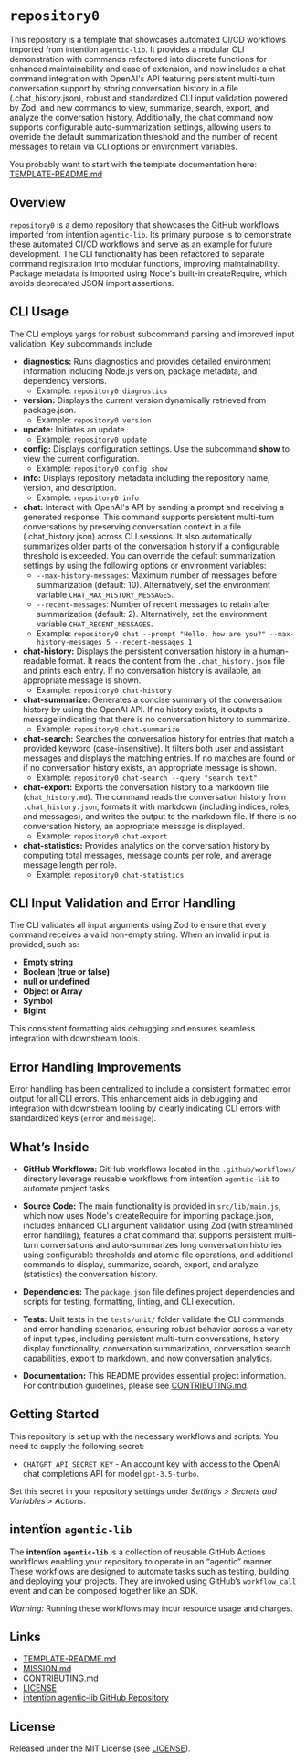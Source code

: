 # `repository0`

This repository is a template that showcases automated CI/CD workflows imported from intentïon `agentic‑lib`. It provides a modular CLI demonstration with commands refactored into discrete functions for enhanced maintainability and ease of extension, and now includes a chat command integration with OpenAI's API featuring persistent multi-turn conversation support by storing conversation history in a file (.chat_history.json), robust and standardized CLI input validation powered by Zod, and new commands to view, summarize, search, export, and analyze the conversation history. Additionally, the chat command now supports configurable auto-summarization settings, allowing users to override the default summarization threshold and the number of recent messages to retain via CLI options or environment variables.

You probably want to start with the template documentation here: [TEMPLATE-README.md](https://github.com/xn-intenton-z2a/agentic-lib/blob/main/TEMPLATE-README.md)

## Overview

`repository0` is a demo repository that showcases the GitHub workflows imported from intentïon `agentic‑lib`. Its primary purpose is to demonstrate these automated CI/CD workflows and serve as an example for future development. The CLI functionality has been refactored to separate command registration into modular functions, improving maintainability. Package metadata is imported using Node's built-in createRequire, which avoids deprecated JSON import assertions.

## CLI Usage

The CLI employs yargs for robust subcommand parsing and improved input validation. Key subcommands include:

- **diagnostics:** Runs diagnostics and provides detailed environment information including Node.js version, package metadata, and dependency versions.
  - Example: `repository0 diagnostics`
- **version:** Displays the current version dynamically retrieved from package.json.
  - Example: `repository0 version`
- **update:** Initiates an update.
  - Example: `repository0 update`
- **config:** Displays configuration settings. Use the subcommand **show** to view the current configuration.
  - Example: `repository0 config show`
- **info:** Displays repository metadata including the repository name, version, and description.
  - Example: `repository0 info`
- **chat:** Interact with OpenAI's API by sending a prompt and receiving a generated response. This command supports persistent multi-turn conversations by preserving conversation context in a file (.chat_history.json) across CLI sessions. It also automatically summarizes older parts of the conversation history if a configurable threshold is exceeded. You can override the default summarization settings by using the following options or environment variables:
  - `--max-history-messages`: Maximum number of messages before summarization (default: 10). Alternatively, set the environment variable `CHAT_MAX_HISTORY_MESSAGES`.
  - `--recent-messages`: Number of recent messages to retain after summarization (default: 2). Alternatively, set the environment variable `CHAT_RECENT_MESSAGES`.
  - Example: `repository0 chat --prompt "Hello, how are you?" --max-history-messages 5 --recent-messages 1`
- **chat-history:** Displays the persistent conversation history in a human-readable format. It reads the content from the `.chat_history.json` file and prints each entry. If no conversation history is available, an appropriate message is shown.
  - Example: `repository0 chat-history`
- **chat-summarize:** Generates a concise summary of the conversation history by using the OpenAI API. If no history exists, it outputs a message indicating that there is no conversation history to summarize.
  - Example: `repository0 chat-summarize`
- **chat-search:** Searches the conversation history for entries that match a provided keyword (case-insensitive). It filters both user and assistant messages and displays the matching entries. If no matches are found or if no conversation history exists, an appropriate message is shown.
  - Example: `repository0 chat-search --query "search text"`
- **chat-export:** Exports the conversation history to a markdown file (`chat_history.md`). The command reads the conversation history from `.chat_history.json`, formats it with markdown (including indices, roles, and messages), and writes the output to the markdown file. If there is no conversation history, an appropriate message is displayed.
  - Example: `repository0 chat-export`
- **chat-statistics:** Provides analytics on the conversation history by computing total messages, message counts per role, and average message length per role.
  - Example: `repository0 chat-statistics`

## CLI Input Validation and Error Handling

The CLI validates all input arguments using Zod to ensure that every command receives a valid non-empty string. When an invalid input is provided, such as:

- **Empty string**
- **Boolean (true or false)**
- **null or undefined**
- **Object or Array**
- **Symbol**
- **BigInt**

This consistent formatting aids debugging and ensures seamless integration with downstream tools.

## Error Handling Improvements

Error handling has been centralized to include a consistent formatted error output for all CLI errors. This enhancement aids in debugging and integration with downstream tooling by clearly indicating CLI errors with standardized keys (`error` and `message`).

## What’s Inside

- **GitHub Workflows:**
  GitHub workflows located in the `.github/workflows/` directory leverage reusable workflows from intentïon `agentic‑lib` to automate project tasks.

- **Source Code:**
  The main functionality is provided in `src/lib/main.js`, which now uses Node's createRequire for importing package.json, includes enhanced CLI argument validation using Zod (with streamlined error handling), features a chat command that supports persistent multi-turn conversations and auto-summarizes long conversation histories using configurable thresholds and atomic file operations, and additional commands to display, summarize, search, export, and analyze (statistics) the conversation history.

- **Dependencies:**
  The `package.json` file defines project dependencies and scripts for testing, formatting, linting, and CLI execution.

- **Tests:**
  Unit tests in the `tests/unit/` folder validate the CLI commands and error handling scenarios, ensuring robust behavior across a variety of input types, including persistent multi-turn conversations, history display functionality, conversation summarization, conversation search capabilities, export to markdown, and now conversation analytics.

- **Documentation:**
  This README provides essential project information. For contribution guidelines, please see [CONTRIBUTING.md](./CONTRIBUTING.md).

## Getting Started

This repository is set up with the necessary workflows and scripts. You need to supply the following secret:
- `CHATGPT_API_SECRET_KEY` - An account key with access to the OpenAI chat completions API for model `gpt-3.5-turbo`.

Set this secret in your repository settings under *Settings > Secrets and Variables > Actions*.

## intentïon `agentic‑lib`

The **intentïon `agentic‑lib`** is a collection of reusable GitHub Actions workflows enabling your repository to operate in an “agentic” manner. These workflows are designed to automate tasks such as testing, building, and deploying your projects. They are invoked using GitHub’s `workflow_call` event and can be composed together like an SDK.

*Warning:* Running these workflows may incur resource usage and charges.

## Links

- [TEMPLATE-README.md](https://github.com/xn-intenton-z2a/agentic-lib/blob/main/TEMPLATE-README.md)
- [MISSION.md](./MISSION.md)
- [CONTRIBUTING.md](./CONTRIBUTING.md)
- [LICENSE](./LICENSE)
- [intentïon agentic‑lib GitHub Repository](https://github.com/xn-intenton-z2a/agentic-lib)

## License

Released under the MIT License (see [LICENSE](./LICENSE)).
